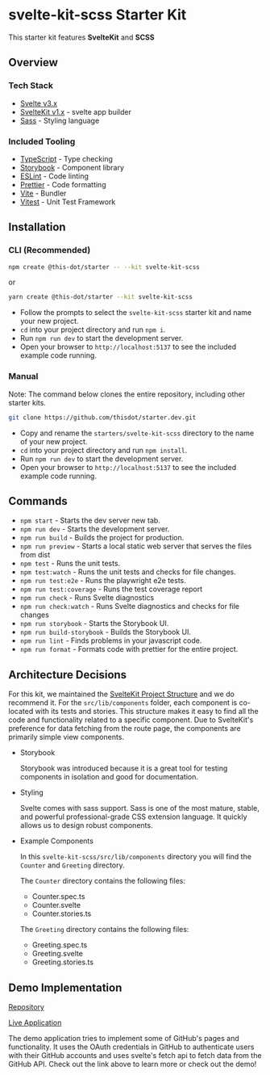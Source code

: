 # svelte-kit-scss Starter Kit

This starter kit features **SvelteKit** and **SCSS**

## Overview

### Tech Stack

- [Svelte v3.x](https://svelte.dev/)
- [SvelteKit v1.x](https://kit.svelte.dev/) - svelte app builder
- [Sass](https://sass-lang.com/) - Styling language

### Included Tooling

- [TypeScript](https://www.typescriptlang.org/) - Type checking
- [Storybook](https://storybook.js.org/) - Component library
- [ESLint](https://eslint.org/) - Code linting
- [Prettier](https://prettier.io/) - Code formatting
- [Vite](https://vitejs.dev/) - Bundler
- [Vitest](https://vitest.dev/) - Unit Test Framework

## Installation

### CLI (Recommended)

```bash
npm create @this-dot/starter -- --kit svelte-kit-scss
```

or

```bash
yarn create @this-dot/starter --kit svelte-kit-scss
```

- Follow the prompts to select the `svelte-kit-scss` starter kit and name your new project.
- `cd` into your project directory and run `npm i`.
- Run `npm run dev` to start the development server.
- Open your browser to `http://localhost:5137` to see the included example code running.

### Manual

Note: The command below clones the entire repository, including other starter kits.

```bash
git clone https://github.com/thisdot/starter.dev.git
```

- Copy and rename the `starters/svelte-kit-scss` directory to the name of your new project.
- `cd` into your project directory and run `npm install`.
- Run `npm run dev` to start the development server.
- Open your browser to `http://localhost:5137` to see the included example code running.

## Commands

- `npm start` - Starts the dev server new tab.
- `npm run dev` - Starts the development server.
- `npm run build` - Builds the project for production.
- `npm run preview` - Starts a local static web server that serves the files from dist
- `npm test` - Runs the unit tests.
- `npm test:watch` - Runs the unit tests and checks for file changes.
- `npm run test:e2e` - Runs the playwright e2e tests.
- `npm run test:coverage` - Runs the test coverage report
- `npm run check` - Runs Svelte diagnostics
- `npm run check:watch` - Runs Svelte diagnostics and checks for file changes
- `npm run storybook` - Starts the Storybook UI.
- `npm run build-storybook` - Builds the Storybook UI.
- `npm run lint` - Finds problems in your javascript code.
- `npm run format` - Formats code with prettier for the entire project.

## Architecture Decisions

For this kit, we maintained the [SvelteKit Project Structure](https://kit.svelte.dev/docs/project-structure) and we do recommend it. For the `src/lib/components` folder, each component is co-located with its tests and stories. This structure makes it easy to find all the code and functionality related to a specific component. Due to SvelteKit's preference for data fetching from the route page, the components are primarily simple view components.

- Storybook

  Storybook was introduced because it is a great tool for testing components in isolation and good for documentation.

- Styling

  Svelte comes with sass support. Sass is one of the most mature, stable, and powerful professional-grade CSS extension language. It quickly allows us to design robust components.

- Example Components

  In this `svelte-kit-scss/src/lib/components` directory you will find the `Counter` and `Greeting` directory.

  The `Counter` directory contains the following files:

  - Counter.spec.ts
  - Counter.svelte
  - Counter.stories.ts

  The `Greeting` directory contains the following files:

  - Greeting.spec.ts
  - Greeting.svelte
  - Greeting.stories.ts

## Demo Implementation

[Repository](https://github.com/thisdot/starter.dev-github-showcases/tree/main/svelte-kit-scss)

[Live Application](http://svelte-kit-scss.starter.dev/)

The demo application tries to implement some of GitHub's pages and functionality. It uses the OAuth credentials in GitHub to authenticate users with their GitHub accounts and uses svelte's fetch api to fetch data from the GitHub API. Check out the link above to learn more or check out the demo!
